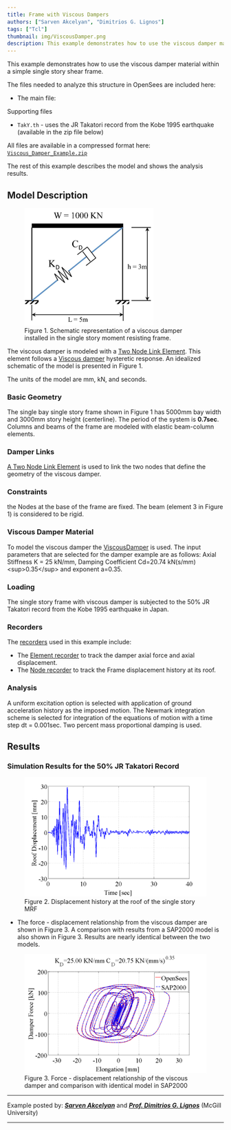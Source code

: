 ```yaml
---
title: Frame with Viscous Dampers
authors: ["Sarven Akcelyan", "Dimitrios G. Lignos"]
tags: ["Tcl"]
thumbnail: img/ViscousDamper.png
description: This example demonstrates how to use the viscous damper material within a simple single story shear frame.
---
```


This example demonstrates how to use the viscous damper material within
a simple single story shear frame.

The files needed to analyze this structure in OpenSees are included
here:

-   The main file:

Supporting files

-   `TakY.th` - uses the JR Takatori record from the Kobe 1995 earthquake
    (available in the zip file below)

All files are available in a compressed format here:
[`Viscous_Damper_Example.zip`](Viscous_Damper_Example.zip)

The rest of this example describes the model and shows the analysis
results.

## Model Description

<figure>
<img src="Viscous-Fig1.jpg"
title="Figure 1. Schematic representation of a viscous damper installed in the single story moment resisting frame."
width="300"
alt="Figure 1. Schematic representation of a viscous damper installed in the single story moment resisting frame." />
<figcaption aria-hidden="true">Figure 1. Schematic representation of a
viscous damper installed in the single story moment resisting
frame.</figcaption>
</figure>

The viscous damper is modeled with a [Two Node Link
Element](Two_Node_Link_Element "wikilink"). This element follows a
[Viscous damper](ViscousDamper_Material "wikilink") hysteretic response.
An idealized schematic of the model is presented in Figure 1.

The units of the model are mm, kN, and seconds.

### Basic Geometry 

The single bay single story frame shown in Figure 1 has 5000mm bay width
and 3000mm story height (centerline). The period of the system is
**0.7sec**. Columns and beams of the frame are modeled with elastic
beam-column elements.

### Damper Links

[A Two Node Link Element](Two_Node_Link_Element "wikilink") is used to
link the two nodes that define the geometry of the viscous damper.

### Constraints

the Nodes at the base of the frame are fixed. The beam (element 3 in
Figure 1) is considered to be rigid.

### Viscous Damper Material

To model the viscous damper the
[ViscousDamper](ViscousDamper_Material "wikilink") is used. The input
parameters that are selected for the damper example are as follows:
Axial Stiffness K = 25 kN/mm, Damping Coefficient Cd=20.74
kN(s/mm)\<sup\>0.35\</sup\> and exponent a=0.35.

### Loading

The single story frame with viscous damper is subjected to the 50% JR
Takatori record from the Kobe 1995 earthquake in Japan.

### Recorders

The [recorders](Recorder_Command "wikilink") used in this example
include:

-   The [Element recorder](Element_Recorder "wikilink") to track the
    damper axial force and axial displacement.
-   The [Node recorder](Node_Recorder "wikilink") to track the Frame
    displacement history at its roof.

### Analysis

A uniform excitation option is selected with application of ground
acceleration history as the imposed motion. The Newmark integration
scheme is selected for integration of the equations of motion with a
time step dt = 0.001sec. Two percent mass proportional damping is used.

## Results

### Simulation Results for the 50% JR Takatori Record

<figure>
<img src="./Viscous-Fig2.png"
title="Figure 2. Displacement history at the roof of the single story MRF"
width="700"
alt="Figure 2. Displacement history at the roof of the single story MRF" />
<figcaption aria-hidden="true">Figure 2. Displacement history at the
roof of the single story MRF</figcaption>
</figure>

-   The force - displacement relationship from the viscous damper are
    shown in Figure 3. A comparison with results from a SAP2000 model is
    also shown in Figure 3. Results are nearly identical between the two
    models.

<figure>
<img src="./Viscous1-Fig3.png"
title="Figure 3. Force - displacement relationship of the viscous damper and comparison with identical model in SAP2000"
width="500"
alt="Figure 3. Force - displacement relationship of the viscous damper and comparison with identical model in SAP2000" />
<figcaption aria-hidden="true">Figure 3. Force - displacement
relationship of the viscous damper and comparison with identical model
in SAP2000</figcaption>
</figure>

--------------

Example posted by:
***[Sarven Akcelyan](http://sarvenakcelyan.com)***
 and 
***[Prof. Dimitrios G. Lignos](http://dimitrios-lignos.research.mcgill.ca/PLignos.html)***
(McGill University)

------------------------------------------------------------------------

